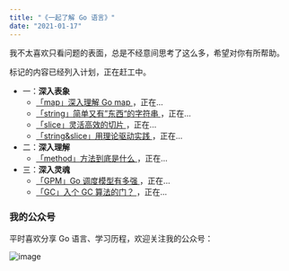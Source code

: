 ```yaml
---
title: "《一起了解 Go 语言》"
date: "2021-01-17"
---
```


我不太喜欢只看问题的表面，总是不经意间思考了这么多，希望对你有所帮助。

标记的内容已经列入计划，正在赶工中。

- 一：**深入表象**
  - [「map」深入理解 Go map ](/posts/http)，正在...
  - [「string」简单又有”东西“的字符串 ](/posts/http)，正在...
  - [「slice」灵活高效的切片 ](/posts/http)，正在...
  - [「string&slice」用理论驱动实践 ](/posts/http)，正在...
- 二：**深入理解**
  - [「method」方法到底是什么 ](/posts/http)，正在...
- 三：**深入灵魂**
  - [「GPM」Go 调度模型有多强 ](/posts/http)，正在...
  - [「GC」入个 GC 算法的门？ ](/posts/http)，正在...

### 我的公众号

平时喜欢分享 Go 语言、学习历程，欢迎关注我的公众号：

![image](https://blogimagee.oss-cn-beijing.aliyuncs.com/images/qrcode_for_gh_8b9d3fa3063c_344.jpg)
